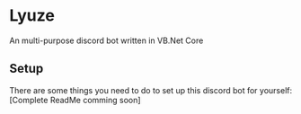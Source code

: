 # Lyuze

An multi-purpose discord bot written in VB.Net Core

## Setup

 There are some things you need to do to set up this discord bot for yourself:
[Complete ReadMe comming soon]
